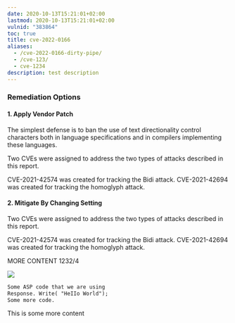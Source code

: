 ```yaml
---
date: 2020-10-13T15:21:01+02:00
lastmod: 2020-10-13T15:21:01+02:00
vulnid: "383864"
toc: true
title: cve-2022-0166
aliases:
  - /cve-2022-0166-dirty-pipe/
  - /cve-123/
  - cve-1234
description: test description
---
```

### Remediation Options

#### 1. Apply Vendor Patch

The simplest defense is to ban the use of text directionality control characters both in language specifications and in compilers implementing these languages.

Two CVEs were assigned to address the two types of attacks described in this report.

CVE-2021-42574 was created for tracking the Bidi attack.
CVE-2021-42694 was created for tracking the homoglyph attack.

#### 2. Mitigate By Changing Setting

Two CVEs were assigned to address the two types of attacks described in this report.

CVE-2021-42574 was created for tracking the Bidi attack.
CVE-2021-42694 was created for tracking the homoglyph attack.

MORE CONTENT 1232/4

![](/img/main-qimg-f6e9ec5c20f231a8c38e4d1c3ad51fb6-lq.jpg)

```asp
Some ASP code that we are using
Response. Write( "HeIIo World");
Some more code.
```

This is some more content